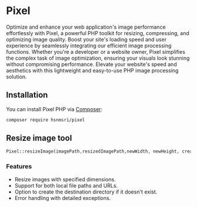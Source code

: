 # Pixel

Optimize and enhance your web application's image performance effortlessly with Pixel, a powerful PHP toolkit for resizing, compressing, and optimizing image quality. Boost your site's loading speed and user experience by seamlessly integrating our efficient image processing functions. Whether you're a developer or a website owner, Pixel simplifies the complex task of image optimization, ensuring your visuals look stunning without compromising performance. Elevate your website's speed and aesthetics with this lightweight and easy-to-use PHP image processing solution.

## Installation

You can install Pixel PHP via [Composer](https://getcomposer.org/):

```bash
composer require hsnmsri/pixel
```

## Resize image tool

```php
Pixel::resizeImage(imagePath,resizedImagePath,newWidth, newHeight, createPathIfNotExists = false)
```

### Features

- Resize images with specified dimensions.
- Support for both local file paths and URLs.
- Option to create the destination directory if it doesn't exist.
- Error handling with detailed exceptions.